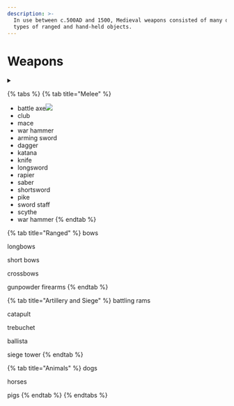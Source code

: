 ```yaml
---
description: >-
  In use between c.500AD and 1500, Medieval weapons consisted of many different
  types of ranged and hand-held objects.
---
```


# Weapons

<details>

<summary></summary>



</details>

{% tabs %}
{% tab title="Melee" %}
* battle axe![](https://cdn.shopify.com/s/files/1/1721/5605/products/ICT-1002-R\_2\_copy\_2048x.jpg?v=1577384348)
* club&#x20;
* mace
* war hammer
* arming sword
* dagger
* katana
* knife
* longsword
* rapier
* saber
* shortsword
* pike
* sword staff
* scythe
* war hammer
{% endtab %}

{% tab title="Ranged" %}
bows

longbows

short bows

crossbows

gunpowder firearms
{% endtab %}

{% tab title="Artillery and Siege" %}
battling rams

catapult

trebuchet

ballista

siege tower
{% endtab %}

{% tab title="Animals" %}
dogs

horses

pigs
{% endtab %}
{% endtabs %}
